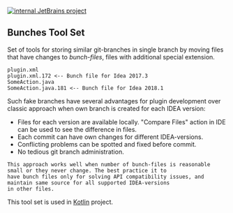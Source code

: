 [![internal JetBrains project](http://jb.gg/badges/internal-flat-square.svg)](https://confluence.jetbrains.com/display/ALL/JetBrains+on+GitHub)

## Bunches Tool Set

Set of tools for storing similar git-branches in single branch by moving files that have changes to 
*bunch-files*, files with additional special extension.

```
plugin.xml
plugin.xml.172 <-- Bunch file for Idea 2017.3
SomeAction.java
SomeAction.java.181 <-- Bunch file for Idea 2018.1
```

Such fake branches have several advantages for plugin development over classic approach when own branch is created for each IDEA version:
* Files for each version are available locally. "Compare Files" action in IDE can be used to see the difference in files.
* Each commit can have own changes for different IDEA-versions. 
* Conflicting problems can be spotted and fixed before commit.
* No tedious git branch administration.

```
This approach works well when number of bunch-files is reasonable small or they never change. The best practice it to 
have bunch files only for solving API compatibility issues, and maintain same source for all supported IDEA-versions 
in other files.
```

This tool set is used in [Kotlin](https://github.com/JetBrains/kotlin) project.  


